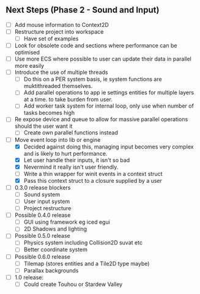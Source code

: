## Next Steps (Phase 2 - Sound and Input)
- [ ] Add mouse information to Context2D
- [ ] Restructure project into workspace
  - [ ] Have set of examples
- [ ] Look for obsolete code and sections where performance can be optimised
- [ ] Use more ECS where possible to user can update their data in parallel more easily
- [ ] Introduce the use of multiple threads
  - [ ] Do this on a PER system basis, ie system functions are muktithreaded themselves.
  - [ ] Add parallel operations to app ie settings entities for multiple layers at a time.
        to take burden from user.
  - [ ] Add worker task system for internal loop, only use when number of tasks becomes high
- [ ] Re expose device and queue to allow for massive parallel operations should the user want it
  - [ ] Create own parallel functions instead
  
- [ ] Move event loop into lib or engine
  - [x] Decided against doing this, managing input becomes very complex and is likely to hurt performance.
  - [x] Let user handle their inputs, it isn't so bad
  - [x] Nevermind it really isn't user friendly.
  - [ ] Write a thin wrapper for winit events in a context struct
  - [x] Pass this context struct to a closure supplied by a user

- [ ] 0.3.0 release blockers
  - [ ] Sound system
  - [ ] User input system
  - [ ] Project restructure

- [ ] Possible 0.4.0 release
  - [ ] GUI using framework eg iced egui
  - [ ] 2D Shadows and lighting

- [ ] Possible 0.5.0 release
  - [ ] Physics system including Collision2D suvat etc
  - [ ] Better coordinate system

- [ ] Possible 0.6.0 release
  - [ ] Tilemap (stores entities and a Tile2D type maybe)
  - [ ] Parallax backgrounds

- [ ] 1.0 release:
  - [ ] Could create Touhou or Stardew Valley
